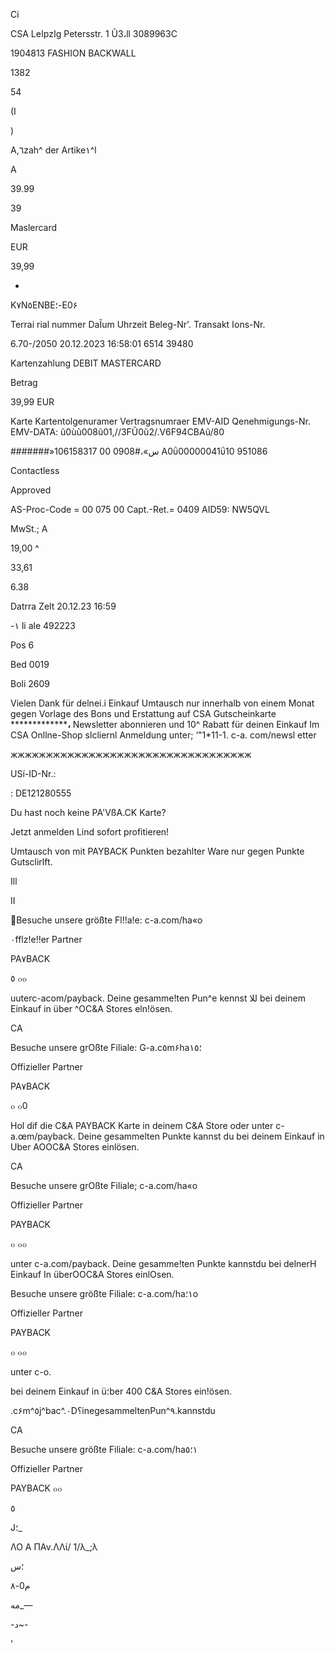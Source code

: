 Ci

CSA Leاpzاg
Petersstr.
1
Ũ3،ll 3089963С

1904813
FASHION BACKWALL

1382

54

(I

)

A,٦zah^ der Artike١^l

A

39.99

39

Maslercard

EUR

39,99

+

Κ٧Ν٥ΕΝΒΕ؛-Ε0۶

Terrai rial nummer
DaĨum
Uhrzeit
Beleg-Nr'.
Transakt اons-Nr.

6.70-/2050
20.12.2023
16:58:01
6514
39480

Kartenzahlung
DEBIT MASTERCARD

Betrag

39,99 EUR

Karte
Kartentolgenuramer
Vertragsnumraer
EMV-AID
Qenehmigungs-Nr.
EMV-DATA:
ũ0ùũ008ũ01,//3FŨ0ũ2/.V6F94CBAũ/80

#######»س»،#0908
00
106158317
Α0ΰ00000041ΰ10
951086

Contactless

Approved

AS-Proc-Code = 00 075 00
Capt.-Ret.= 0409
AID59: NW5QVL

MwSt.;
A

19,00 ^

33,61

6.38

Datrra
Zelt
20.12.23 16:59

-١ li ale
492223

Pos
6

Bed
0019

Boli
2609

Vielen Dank für delnei.i Einkauf
Umtausch nur innerhalb von einem Monat
gegen Vorlage des Bons
und Erstattung auf CSA Gutscheinkarte
***********************،**********
Newsletter abonnieren und
10^ Rabatt für deinen Einkauf
Im CSA Onllne-Shop slcliernl
Anmeldung unter;
‘"1*11-1. c-a. com/newsl etter

жжжжжжжжжжжжжжжжжжжжжжжжжжжжжжжжжж

USí-ID-Nr.:

: DE121280555

Du hast noch keine PA'VßA.CK Karte?

Jetzt anmelden Lind sofort profitieren!

Umtausch von mit PAYBACK Punkten bezahlter
Ware nur gegen Punkte Gutsclirlft.

Ill

II

Besuche unsere größte Fl!!a!e:
c-a.com/ha«o

٠fflz!e!!er Partner

PA٧BACK

٥
๐๐

uuterc-acom/payback. Deine gesamme!ten Pun^e kennst للا
bei deinem Einkauf in über ^OC&A Stores eln!ösen.

CA

Besuche unsere grOßte Filiale:
G-a.c٥m۶ha؛١٥

Offizieller Partner

PA٧BACK

๐
๐0

Hol dif die C&A PAYBACK Karte in deinem C&A Store oder
unter c-a.œm/payback. Deine gesammelten Punkte kannst du
bei deinem Einkauf in Uber AOOC&A Stores einlösen.

CA

Besuche unsere grOßte Filiale;
c-a.com/ha«o

Offizieller Partner

PAYBACK

๐
๐๐

unter c-a.com/payback. Deine gesamme!ten Punkte kannstdu
bei delnerH Einkauf In überOOC&A Stores einlOsen.

Besuche unsere größte Filiale:
c-a.com/ha١؛o

Offizieller Partner

PAYBACK

๐
๐๐

unter c-o.

bei deinem Einkauf in ü؛ber 400 C&A Stores ein!ösen.

.c۶m^٥j^bac^.٠D؟inegesammeltenPun^٩.kannstdu

CA

Besuche unsere größte Filiale:
c-a.com/ha١؛٥

Offizieller Partner

PAYBACK ๐๐

٥

J؛_

ΛΟ A ΠΑν.ΛΛί/ 1/λ_;λ

؛س

م0-٨

مه_—

-د~-

'
